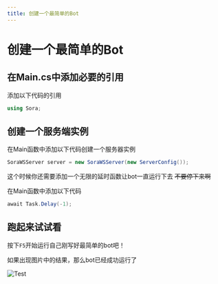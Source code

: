 ```yaml
---
title: 创建一个最简单的Bot
---
```


# 创建一个最简单的Bot

## 在Main.cs中添加必要的引用

添加以下代码的引用

```csharp
using Sora;
```



## 创建一个服务端实例

在Main函数中添加以下代码创建一个服务器实例

```csharp
SoraWSServer server = new SoraWSServer(new ServerConfig());
```

这个时候你还需要添加一个无限的延时函数让bot一直运行下去  ~~不要停下来啊~~

在Main函数中添加以下代码

```csharp
await Task.Delay(-1);
```

## 跑起来试试看

按下`F5`开始运行自己刚写好最简单的bot吧！

如果出现图片中的结果，那么bot已经成功运行了

![Test](https://i.loli.net/2020/10/15/WMfKBZO3uCalHmS.png)